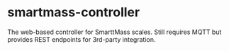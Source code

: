 # smartmass-controller
The web-based controller for SmarttMass scales. Still requires MQTT but provides REST endpoints for 3rd-party integration.
